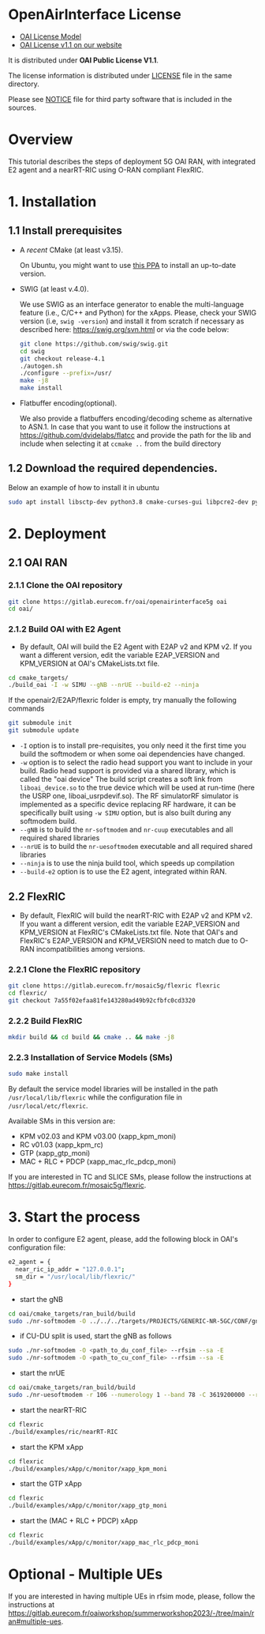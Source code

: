 # OpenAirInterface License #

 *  [OAI License Model](http://www.openairinterface.org/?page_id=101)
 *  [OAI License v1.1 on our website](http://www.openairinterface.org/?page_id=698)

It is distributed under **OAI Public License V1.1**.

The license information is distributed under [LICENSE](LICENSE) file in the same directory.

Please see [NOTICE](NOTICE.md) file for third party software that is included in the sources.

# Overview

This tutorial describes the steps of deployment 5G OAI RAN, with integrated E2 agent and a nearRT-RIC using O-RAN compliant FlexRIC.

# 1. Installation

## 1.1 Install prerequisites

- A *recent* CMake (at least v3.15). 

  On Ubuntu, you might want to use [this PPA](https://apt.kitware.com/) to install an up-to-date version.

- SWIG (at least  v.4.0). 

  We use SWIG as an interface generator to enable the multi-language feature (i.e., C/C++ and Python) for the xApps. Please, check your SWIG version (i.e, `swig
  -version`) and install it from scratch if necessary as described here: https://swig.org/svn.html or via the code below: 
  
  ```bash
  git clone https://github.com/swig/swig.git
  cd swig
  git checkout release-4.1 
  ./autogen.sh
  ./configure --prefix=/usr/
  make -j8
  make install
  ```

- Flatbuffer encoding(optional). 
  
  We also provide a flatbuffers encoding/decoding scheme as alternative to ASN.1. In case that you want to use it  follow the
  instructions at https://github.com/dvidelabs/flatcc and provide the path for the lib and include when selecting it at `ccmake ..` from the build directory 

## 1.2 Download the required dependencies. 

Below an example of how to install it in ubuntu
```bash
sudo apt install libsctp-dev python3.8 cmake-curses-gui libpcre2-dev python-dev
```

# 2. Deployment

## 2.1 OAI RAN

### 2.1.1 Clone the OAI repository
```bash
git clone https://gitlab.eurecom.fr/oai/openairinterface5g oai
cd oai/
```

### 2.1.2 Build OAI with E2 Agent

- By default, OAI will build the E2 Agent with E2AP v2 and KPM v2. If you want a different version, edit the variable E2AP\_VERSION and KPM\_VERSION at OAI's CMakeLists.txt file.

```bash
cd cmake_targets/
./build_oai -I -w SIMU --gNB --nrUE --build-e2 --ninja
```
If the openair2/E2AP/flexric folder is empty, try manually the following commands

```bash
git submodule init
git submodule update
```

 * `-I` option is to install pre-requisites, you only need it the first time you build the softmodem or when some oai dependencies have changed.
 * `-w` option is to select the radio head support you want to include in your build. Radio head support is provided via a shared library, which is called the "oai device" The build script creates a soft link from `liboai_device.so` to the true device which will be used at run-time (here the USRP one, liboai_usrpdevif.so). The RF simulatorRF simulator is implemented as a specific device replacing RF hardware, it can be specifically built using `-w SIMU` option, but is also built during any softmodem build.
 * `--gNB` is to build the `nr-softmodem` and `nr-cuup` executables and all required shared libraries
 * `--nrUE` is to build the `nr-uesoftmodem` executable and all required shared libraries
 * `--ninja` is to use the ninja build tool, which speeds up compilation
 * `--build-e2` option is to use the E2 agent, integrated within RAN.

## 2.2 FlexRIC

- By default, FlexRIC will build the nearRT-RIC with E2AP v2 and KPM v2. If you want a different version, edit the variable E2AP\_VERSION and KPM\_VERSION at FlexRIC's CMakeLists.txt file. Note that OAI's and FlexRIC's E2AP\_VERSION and KPM\_VERSION need to match due to O-RAN incompatibilities among versions.


### 2.2.1 Clone the FlexRIC repository
```bash
git clone https://gitlab.eurecom.fr/mosaic5g/flexric flexric
cd flexric/
git checkout 7a55f02efaa81fe143280ad49b92cfbfc0cd3320 
```

### 2.2.2 Build FlexRIC
```bash
mkdir build && cd build && cmake .. && make -j8
```

### 2.2.3 Installation of Service Models (SMs)
```bash
sudo make install
```

By default the service model libraries will be installed in the path `/usr/local/lib/flexric` while the configuration file in `/usr/local/etc/flexric`.

Available SMs in this version are:
* KPM v02.03 and KPM v03.00 (xapp_kpm_moni)
* RC v01.03 (xapp_kpm_rc)
* GTP (xapp_gtp_moni)
* MAC + RLC + PDCP (xapp_mac_rlc_pdcp_moni)

If you are interested in TC and SLICE SMs, please follow the instructions at https://gitlab.eurecom.fr/mosaic5g/flexric.

# 3. Start the process

In order to configure E2 agent, please, add the following block in OAI's configuration file:
```bash
e2_agent = {
  near_ric_ip_addr = "127.0.0.1";
  sm_dir = "/usr/local/lib/flexric/"
}
```

* start the gNB
```bash
cd oai/cmake_targets/ran_build/build
sudo ./nr-softmodem -O ../../../targets/PROJECTS/GENERIC-NR-5GC/CONF/gnb.sa.band78.fr1.106PRB.usrpb210.conf --rfsim --sa -E
```

* if CU-DU split is used, start the gNB as follows
```bash
sudo ./nr-softmodem -O <path_to_du_conf_file> --rfsim --sa -E
sudo ./nr-softmodem -O <path_to_cu_conf_file> --rfsim --sa -E
```

* start the nrUE
```bash
cd oai/cmake_targets/ran_build/build
sudo ./nr-uesoftmodem -r 106 --numerology 1 --band 78 -C 3619200000 --rfsim --sa --uicc0.imsi 001010000000001 --rfsimulator.serveraddr 127.0.0.1
```

* start the nearRT-RIC
```bash
cd flexric
./build/examples/ric/nearRT-RIC
```

* start the KPM xApp
```bash
cd flexric
./build/examples/xApp/c/monitor/xapp_kpm_moni
```

* start the GTP xApp
```bash
cd flexric
./build/examples/xApp/c/monitor/xapp_gtp_moni
```

* start the (MAC + RLC + PDCP) xApp
```bash
cd flexric
./build/examples/xApp/c/monitor/xapp_mac_rlc_pdcp_moni
```

# Optional - Multiple UEs

If you are interested in having multiple UEs in rfsim mode, please, follow the instructions at https://gitlab.eurecom.fr/oaiworkshop/summerworkshop2023/-/tree/main/ran#multiple-ues.
